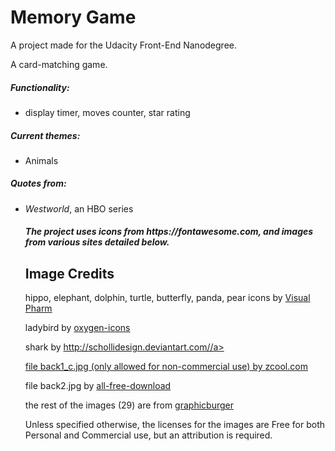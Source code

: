 <h1>Memory Game</h1>
<p>A project made for the Udacity Front-End Nanodegree.</p>
<p>A card-matching game.</p>

<h5>Functionality: </h5>
<ul>
<li>display timer, moves counter, star rating</li>
</ul>

<h5>Current themes: </h5>
<ul>
<li> Animals</li>
</ul>

<h5>Quotes from: </h5>
<ul>
<li><em>Westworld</em>, an HBO series</li>




<h5>The project uses icons from https://fontawesome.com, and images from various sites detailed below.</h5>

<h2>Image Credits</h2>
<p>hippo, elephant, dolphin, turtle, butterfly, panda, pear icons by <a href="http://icons8.com/">Visual Pharm</a>
<p>ladybird by <a href="http://www.oxygen-icons.org/">oxygen-icons</a></p>
<p>shark by <a href="http://icons8.com/">http://schollidesign.deviantart.com//a></p>
<p>file back1_c.jpg (only allowed for non-commercial use) by <a href="http://www.zcool.com.cn/u/631452/">zcool.com</a></p>
<p>file back2.jpg by <a href="http://all-free-download.com/">all-free-download</a></p>
<p>the rest of the images (29) are from <a href="https://graphicburger.com">graphicburger</a></p>

Unless specified otherwise, the licenses for the images are Free for both Personal and Commercial use, but an attribution is required.